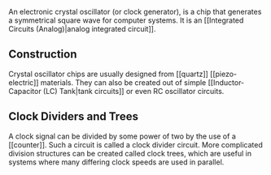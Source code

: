 An electronic crystal oscillator (or clock generator), is a chip that generates a symmetrical square wave for computer systems. It is an [[Integrated Circuits (Analog)|analog integrated circuit]].

## Construction

Crystal oscillator chips are usually designed from [[quartz]] [[piezo-electric]] materials. They can also be created out of simple [[Inductor-Capacitor (LC) Tank|tank circuits]] or even RC oscillator circuits.

## Clock Dividers and Trees

A clock signal can be divided by some power of two by the use of a [[counter]]. Such a circuit is called a clock divider circuit. More complicated division structures can be created called clock trees, which are useful in systems where many differing clock speeds are used in parallel.
